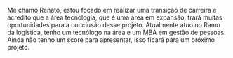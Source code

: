 Me chamo Renato, estou focado em realizar uma transição de carreira e acredito que a área tecnologia, que é uma área em expansão, trará muitas oportunidades para a conclusão desse projeto.
Atualmente atuo no Ramo da logística, tenho um tecnólogo na área e um MBA em gestão de pessoas.
Ainda não tenho um score para apresentar, isso ficará para um próximo projeto.
